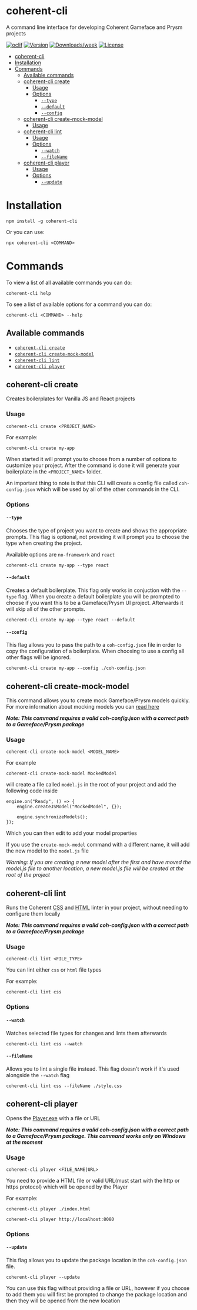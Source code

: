# coherent-cli

A command line interface for developing Coherent Gameface and Prysm projects

[![oclif](https://img.shields.io/badge/cli-oclif-brightgreen.svg)](https://oclif.io)
[![Version](https://img.shields.io/npm/v/coherent-cli.svg)](https://npmjs.org/package/coherent-cli)
[![Downloads/week](https://img.shields.io/npm/dw/coherent-cli.svg)](https://npmjs.org/package/coherent-cli)
[![License](https://img.shields.io/npm/l/coherent-cli.svg)](https://github.com/https://github.com/orgs/CoherentLabs/coherent-cli/blob/master/package.json)

<!-- toc -->

- [coherent-cli](#coherent-cli)
- [Installation](#installation)
- [Commands](#commands)
  - [Available commands](#available-commands)
  - [coherent-cli create](#coherent-cli-create)
    - [Usage](#usage)
    - [Options](#options)
      - [`--type`](#--type)
      - [`--default`](#--default)
      - [`--config`](#--config)
  - [coherent-cli create-mock-model](#coherent-cli-create-mock-model)
    - [Usage](#usage-1)
  - [coherent-cli lint](#coherent-cli-lint)
    - [Usage](#usage-2)
    - [Options](#options-1)
      - [`--watch`](#--watch)
      - [`--fileName`](#--filename)
  - [coherent-cli player](#coherent-cli-player)
    - [Usage](#usage-3)
    - [Options](#options-2)
      - [`--update`](#--update)
<!-- tocstop -->

# Installation

```sh-session
npm install -g coherent-cli
```

Or you can use:

```
npx coherent-cli <COMMAND>
```

# Commands

<!-- commands -->

To view a list of all available commands you can do:

```
coherent-cli help
```

To see a list of available options for a command you can do:
```
coherent-cli <COMMAND> --help
```

## Available commands

-   [`coherent-cli create`](#coherent-cli-create)
-   [`coherent-cli create-mock-model`](#coherent-cli-create-mock-model)
-   [`coherent-cli lint`](#coherent-cli-lint)
-   [`coherent-cli player`](#coherent-cli-player)

## coherent-cli create

Creates boilerplates for Vanilla JS and React projects

### Usage

```
coherent-cli create <PROJECT_NAME>
```

For example:

```
coherent-cli create my-app
```

When started it will prompt you to choose from a number of options to customize your project. After the command is done it will generate your boilerplate in the `<PROJECT_NAME>` folder.

An important thing to note is that this CLI will create a config file called `coh-config.json` which will be used by all of the other commands in the CLI.

### Options

#### `--type`

Chooses the type of project you want to create and shows the appropriate prompts. This flag is optional, not providing it will prompt you to choose the type when creating the project.

Available options are `no-framework` and `react`

```
coherent-cli create my-app --type react
```

#### `--default`

Creates a default boilerplate. This flag only works in conjuction with the `--type` flag. When you create a default boilerplate you will be prompted to choose if you want this to be a Gameface/Prysm UI project. Afterwards it will skip all of the other prompts.

```
coherent-cli create my-app --type react --default
```

#### `--config`

This flag allows you to pass the path to a `coh-config.json` file in order to copy the configuration of a boilerplate. When choosing to use a config all other flags will be ignored.

```
coherent-cli create my-app --config ./coh-config.json
```

## coherent-cli create-mock-model

This command allows you to create mock Gameface/Prysm models quickly. For more information about mocking models you can [read here](https://coherent-labs.com/Documentation/cpp-gameface/da/d45/data_binding__j_s.html)

**_Note: This command requires a valid coh-config.json with a correct path to a Gameface/Prysm package_**

### Usage

```
coherent-cli create-mock-model <MODEL_NAME>
```

For example

```
coherent-cli create-mock-model MockedModel
```

will create a file called `model.js` in the root of your project and add the following code inside

```
engine.on("Ready", () => {
    engine.createJSModel("MockedModel", {});

    engine.synchronizeModels();
});
```

Which you can then edit to add your model properties

If you use the `create-mock-model` command with a different name, it will add the new model to the `model.js` file

_Warning: If you are creating a new model after the first and have moved the model.js file to another location, a new model.js file will be created at the root of the project_

## coherent-cli lint

Runs the Coherent [CSS](https://coherent-labs.com/Documentation/cpp-gameface/dc/de0/css_linting.html) and [HTML](https://coherent-labs.com/Documentation/cpp-gameface/d0/d25/html_linting.html) linter in your project, without needing to configure them locally

**_Note: This command requires a valid coh-config.json with a correct path to a Gameface/Prysm package_**

### Usage

```
coherent-cli lint <FILE_TYPE>
```

You can lint either `css` or `html` file types

For example: 
```
coherent-cli lint css
```

### Options
#### `--watch`

Watches selected file types for changes and lints them afterwards

```
coherent-cli lint css --watch
```
#### `--fileName`

Allows you to lint a single file instead. This flag doesn't work if it's used alongside the `--watch` flag

```
coherent-cli lint css --fileName ./style.css
```

## coherent-cli player

Opens the [Player.exe](https://coherent-labs.com/Documentation/cpp-gameface/d8/db6/player.html) with a file or URL

**_Note: This command requires a valid coh-config.json with a correct path to a Gameface/Prysm package. 
This command works only on Windows at the moment_**

### Usage
```
coherent-cli player <FILE_NAME|URL>
```

You need to provide a HTML file or valid URL(must start with the http or https protocol) which will be opened by the Player

For example:
```
coherent-cli player ./index.html

coherent-cli player http://localhost:8080
```

### Options
#### `--update`

This flag allows you to update the package location in the `coh-config.json` file.

```
coherent-cli player --update
```
You can use this flag without providing a file or URL, however if you choose to add them you will first be prompted to change the package location and then they will be opened from the new location

<!-- commandsstop -->
